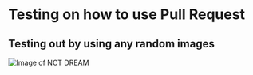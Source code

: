 # Testing on how to use Pull Request

## Testing out by using any random images
![Image of NCT DREAM](https://external-content.duckduckgo.com/iu/?u=https%3A%2F%2Fwww.hellokpop.com%2Fwp-content%2Fuploads%2F2020%2F04%2Fnct-dream-1-2048x1366.jpeg&f=1&nofb=1&ipt=e86cb9edda44832ef89e718fa3c1bd7c7806e629d597fbd28123d1dc77458b57&ipo=images)
